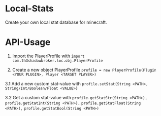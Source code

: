 # Local-Stats
Create your own local stat database for minecraft.

# API-Usage

1. Import the PlayerProfile with ```import com.th3shadowbroker.loc.obj.PlayerProfile```

2. Create a new object PlayerProfile ```profile = new PlayerProfile(Plugin <YOUR PLUGIN>, Player <TARGET PLAYER>)```

3.1 Add a new custom stat-value with ```profile.setStat(String <PATH>, String/Int/Boolean/Float <VALUE>)```

3.2 Get a custom stat-value with ```profile.getStatStr(String <PATH>),```
                                 ```profile.getStatInt(String <PATH>),```
                                 ```profile.getStatFloat(String <PATH>),```
                                 ```profile.getStatBool(String <PATH>)```
